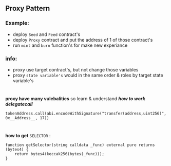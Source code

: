 ## Proxy Pattern

### Example:
- deploy `Seed` and `Feed` contract's
- deploy `Proxy` contract and put the address of 1 of those contract's
- run `mint`  and `burn` function's for make new experiance

### info:
- proxy use target contract's, but not change those variables
- proxy `state variable's` would in the same order & roles by target state variable's

#

**proxy have many vulebalities** so learn & understand ***how to work delegatecall***

```
tokenAddress.call(abi.encodeWithSignature("transfer(address,uint256)", 0x__Address__, 17))
```
#

**how to get** `SELECTOR` :

```
function getSelector(string calldata _func) external pure returns (bytes4) {
    return bytes4(keccak256(bytes(_func)));
}
```
